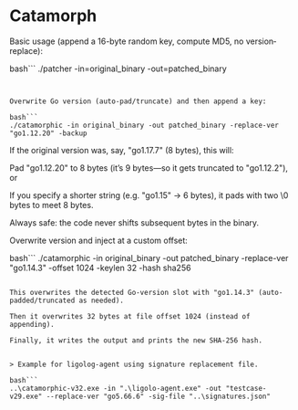 # Catamorph

Basic usage (append a 16-byte random key, compute MD5, no version‐replace):

bash```
./patcher -in=original_binary -out=patched_binary
```


Overwrite Go version (auto-pad/truncate) and then append a key:

bash```
./catamorphic -in original_binary -out patched_binary -replace-ver "go1.12.20" -backup
```

If the original version was, say, "go1.17.7" (8 bytes), this will:

Pad "go1.12.20" to 8 bytes (it’s 9 bytes—so it gets truncated to "go1.12.2"), or

If you specify a shorter string (e.g. "go1.15" → 6 bytes), it pads with two \0 bytes to meet 8 bytes.

Always safe: the code never shifts subsequent bytes in the binary.

Overwrite version and inject at a custom offset:

bash```
./catamorphic -in original_binary -out patched_binary -replace-ver "go1.14.3" -offset 1024 -keylen 32 -hash sha256
```

This overwrites the detected Go‐version slot with "go1.14.3" (auto-padded/truncated as needed).

Then it overwrites 32 bytes at file offset 1024 (instead of appending).

Finally, it writes the output and prints the new SHA-256 hash.


> Example for ligolog-agent using signature replacement file.

bash```
..\catamorphic-v32.exe -in ".\ligolo-agent.exe" -out "testcase-v29.exe" --replace-ver "go5.66.6" -sig-file "..\signatures.json"
```